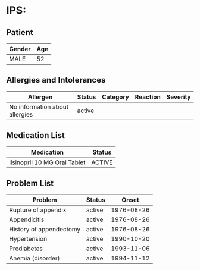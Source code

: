 # IPS:

## Patient

|Gender|Age|
|---|---|
|MALE|52|

## Allergies and Intolerances

|Allergen|Status|Category|Reaction|Severity|
|---|---|---|---|---|
|No information about allergies|active||||

## Medication List

|Medication|Status|
|---|---|
|lisinopril 10 MG Oral Tablet|ACTIVE|

## Problem List

|Problem|Status|Onset|
|---|---|---|
|Rupture of appendix|active|1976-08-26|
|Appendicitis|active|1976-08-26|
|History of appendectomy|active|1976-08-26|
|Hypertension|active|1990-10-20|
|Prediabetes|active|1993-11-06|
|Anemia (disorder)|active|1994-11-12|

